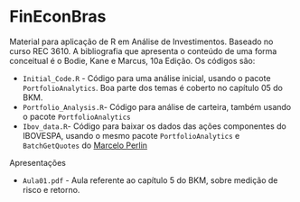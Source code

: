 # FinEconBras

Material para aplicação de R em Análise de Investimentos. Baseado no curso REC 3610. A bibliografia que apresenta o conteúdo de uma forma conceitual é o Bodie, Kane e Marcus, 10a Edição. Os códigos são:

* `Initial_Code.R` - Código para uma análise inicial, usando o pacote `PortfolioAnalytics`. Boa parte dos temas é coberto no capítulo 05 do BKM.
* `Portfolio_Analysis.R`- Código para análise de carteira, também usando o pacote `PortfolioAnalytics`
* `Ibov_data.R`- Código para baixar os dados das ações componentes do IBOVESPA, usando o mesmo pacote `PortfolioAnalytics` e `BatchGetQuotes` do [Marcelo Perlin](https://msperlin.github.io/)

Apresentações

* `Aula01.pdf` - Aula referente ao capítulo 5 do BKM, sobre medição de risco e retorno.
